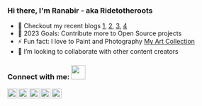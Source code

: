 ### Hi there, I'm Ranabir - aka Ridetotheroots

- 🌱 Checkout my recent blogs [1](https://dzone.com/articles/top-5-free-and-open-source-game-engines-you-should), [2](https://opensource.com/article/21/7/wildfly), [3](https://opensource.com/article/21/7/run-apps-wildfly), [4](https://www.wildfly.org/news/2023/09/27/Hacktoberfest-2023/)
- 🥅 2023 Goals: Contribute more to Open Source projects
- ⚡ Fun fact: I love to Paint and Photography [My Art Collection](https://github.com/Ridetotheroots/artwork/blob/master/README.md)
- 👯 I’m looking to collaborate with other content creators

### Connect with me:  <img src="https://media.giphy.com/media/LnQjpWaON8nhr21vNW/giphy.gif" height="32">

[<img align="left" width="22px" alt="Ranabir's Instagram" height="22px" src="https://github.com/gauravghongde/social-icons/blob/master/SVG/Color/Instagram.svg" />](https://www.instagram.com/ridetotheroots/?hl=en)
[<img align="left" width="22px" alt="Ranabir's Youtube" height="22px" src="https://github.com/gauravghongde/social-icons/blob/master/SVG/Color/Youtube.svg" />](https://www.youtube.com/watch?v=E-S5o_UZFgw&t=1s)
[<img align="left" width="22px" alt="Ranabir's Twitter" height="22px" src="https://github.com/gauravghongde/social-icons/blob/master/PNG/Color/Twitter.png" />](https://twitter.com/Ridetotheroots)
[<img align="left" width="22px" alt="Ranabir's Linkedin" height="22px" src="https://github.com/gauravghongde/social-icons/blob/master/PNG/Color/LinkedIN.png" />](https://www.linkedin.com/in/ranabir-chakraborty-a71074b4/)
[<img align="left" width="22px" alt="Ranabir's facebook" height="22px" src="https://github.com/gauravghongde/social-icons/blob/master/PNG/Color/Facebook.png" />](https://www.facebook.com/ranabir.chakraborty218/)
